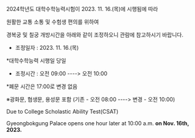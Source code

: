 2024학년도 대학수학능력시험이 2023. 11. 16.(목)에 시행됨에 따라

원활한 교통 소통 및 수험생 편의를 위하여

경복궁 및 칠궁 개방시간을 아래와 같이 조정하오니 관람에 참고하시기 바랍니다. 

- 조정일자 : 2023. 11. 16.(목)

 *대학수학능력 시행일 당일

- 조정시간 : 오전 09:00 ----> 오전 10:00 

 *폐문 시간은 17:00로 변경 없음 

※광화문, 협생문, 용성문 포함 (기존 - 오전 08:00 ----> 변경 - 오전 10:00)

Due to College Scholastic Ability Test(CSAT)

Gyeongbokgung Palace opens one hour later at 10:00 a.m. **on Nov. 16th, 2023.**